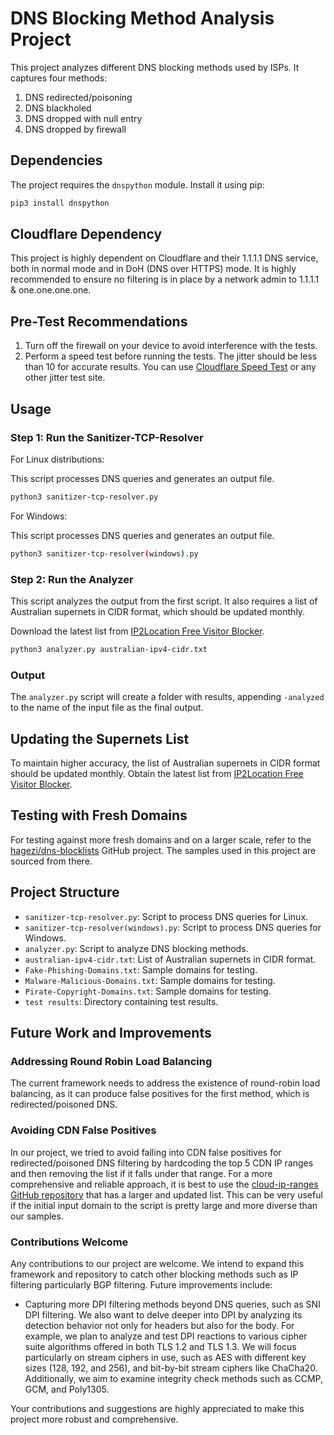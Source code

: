 
# DNS Blocking Method Analysis Project

This project analyzes different DNS blocking methods used by ISPs. It captures four methods:
1. DNS redirected/poisoning
2. DNS blackholed
3. DNS dropped with null entry
4. DNS dropped by firewall

## Dependencies

The project requires the `dnspython` module. Install it using pip:

```sh
pip3 install dnspython
```

## Cloudflare Dependency

This project is highly dependent on Cloudflare and their 1.1.1.1 DNS service, both in normal mode and in DoH (DNS over HTTPS) mode. It is highly recommended to ensure no filtering is in place by a network admin to 1.1.1.1 & one.one.one.one.

## Pre-Test Recommendations

1. Turn off the firewall on your device to avoid interference with the tests.
2. Perform a speed test before running the tests. The jitter should be less than 10 for accurate results. You can use [Cloudflare Speed Test](https://speed.cloudflare.com/) or any other jitter test site.

## Usage

### Step 1: Run the Sanitizer-TCP-Resolver

For Linux distributions:

This script processes DNS queries and generates an output file.

```sh
python3 sanitizer-tcp-resolver.py
```

For Windows:

This script processes DNS queries and generates an output file.

```sh
python3 sanitizer-tcp-resolver(windows).py
```

### Step 2: Run the Analyzer

This script analyzes the output from the first script. It also requires a list of Australian supernets in CIDR format, which should be updated monthly.

Download the latest list from [IP2Location Free Visitor Blocker](https://www.ip2location.com/free/visitor-blocker).

```sh
python3 analyzer.py australian-ipv4-cidr.txt
```

### Output

The `analyzer.py` script will create a folder with results, appending `-analyzed` to the name of the input file as the final output.

## Updating the Supernets List

To maintain higher accuracy, the list of Australian supernets in CIDR format should be updated monthly. Obtain the latest list from [IP2Location Free Visitor Blocker](https://www.ip2location.com/free/visitor-blocker).

## Testing with Fresh Domains

For testing against more fresh domains and on a larger scale, refer to the [hagezi/dns-blocklists](https://github.com/hagezi/dns-blocklists?tab=readme-ov-file#tlds) GitHub project. The samples used in this project are sourced from there.

## Project Structure

- `sanitizer-tcp-resolver.py`: Script to process DNS queries for Linux.
- `sanitizer-tcp-resolver(windows).py`: Script to process DNS queries for Windows.
- `analyzer.py`: Script to analyze DNS blocking methods.
- `australian-ipv4-cidr.txt`: List of Australian supernets in CIDR format.
- `Fake-Phishing-Domains.txt`: Sample domains for testing.
- `Malware-Malicious-Domains.txt`: Sample domains for testing.
- `Pirate-Copyright-Domains.txt`: Sample domains for testing.
- `test results`: Directory containing test results.

## Future Work and Improvements

### Addressing Round Robin Load Balancing

The current framework needs to address the existence of round-robin load balancing, as it can produce false positives for the first method, which is redirected/poisoned DNS.

### Avoiding CDN False Positives

In our project, we tried to avoid falling into CDN false positives for redirected/poisoned DNS filtering by hardcoding the top 5 CDN IP ranges and then removing the list if it falls under that range. For a more comprehensive and reliable approach, it is best to use the [cloud-ip-ranges GitHub repository](https://github.com/femueller/cloud-ip-ranges) that has a larger and updated list. This can be very useful if the initial input domain to the script is pretty large and more diverse than our samples.

### Contributions Welcome

Any contributions to our project are welcome. We intend to expand this framework and repository to catch other blocking methods such as IP filtering particularly BGP filtering. Future improvements include:
- Capturing more DPI filtering methods beyond DNS queries, such as SNI DPI filtering. We also want to delve deeper into DPI by analyzing its detection behavior not only for headers but also for the body. For example, we plan to analyze and test DPI reactions to various cipher suite algorithms offered in both TLS 1.2 and TLS 1.3. We will focus particularly on stream ciphers in use, such as AES with different key sizes (128, 192, and 256), and bit-by-bit stream ciphers like ChaCha20. Additionally, we aim to examine integrity check methods such as CCMP, GCM, and Poly1305.

Your contributions and suggestions are highly appreciated to make this project more robust and comprehensive.
